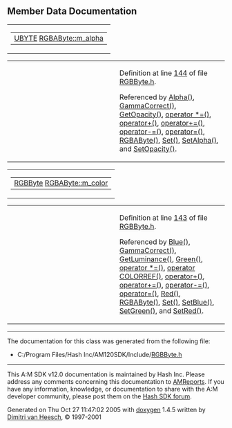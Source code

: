 ## Member Data Documentation

<span id="4886e6e79852ef5dfb91866eb6d07501" class="anchor"></span>

<table class="mdTable" data-cellpadding="2" data-cellspacing="0">
<colgroup>
<col style="width: 100%" />
</colgroup>
<tbody>
<tr>
<td class="mdRow"><table data-cellpadding="0" data-cellspacing="0" data-border="0">
<tbody>
<tr>
<td class="md" data-nowrap="" data-valign="top"><a href="DataType_8h.md#6df7643c26cd4b455d883d8fae3d6bf1" class="el">UBYTE</a> <a href="classRGBAByte.md#4886e6e79852ef5dfb91866eb6d07501" class="el">RGBAByte::m_alpha</a></td>
</tr>
</tbody>
</table></td>
</tr>
</tbody>
</table>

<table data-cellspacing="5" data-cellpadding="0" data-border="0">
<colgroup>
<col style="width: 50%" />
<col style="width: 50%" />
</colgroup>
<tbody>
<tr>
<td> </td>
<td><p>Definition at line <a href="RGBByte_8h-source.md#l00144" class="el">144</a> of file <a href="RGBByte_8h-source.md" class="el">RGBByte.h</a>.</p>
<p>Referenced by <a href="RGBByte_8h-source.md#l00175" class="el">Alpha()</a>, <a href="RGBByte_8h-source.md#l00181" class="el">GammaCorrect()</a>, <a href="RGBByte_8h-source.md#l00200" class="el">GetOpacity()</a>, <a href="RGBByte_8h-source.md#l00236" class="el">operator *=()</a>, <a href="RGBByte_8h-source.md#l00222" class="el">operator+()</a>, <a href="RGBByte_8h-source.md#l00210" class="el">operator+=()</a>, <a href="RGBByte_8h-source.md#l00229" class="el">operator-=()</a>, <a href="RGBByte_8h-source.md#l00164" class="el">operator=()</a>, <a href="RGBByte_8h-source.md#l00146" class="el">RGBAByte()</a>, <a href="RGBByte_8h-source.md#l00176" class="el">Set()</a>, <a href="RGBByte_8h-source.md#l00180" class="el">SetAlpha()</a>, and <a href="RGBByte_8h-source.md#l00205" class="el">SetOpacity()</a>.</p></td>
</tr>
</tbody>
</table>

<span id="d510f1372868133739a7ec5eb413e141" class="anchor"></span>

<table class="mdTable" data-cellpadding="2" data-cellspacing="0">
<colgroup>
<col style="width: 100%" />
</colgroup>
<tbody>
<tr>
<td class="mdRow"><table data-cellpadding="0" data-cellspacing="0" data-border="0">
<tbody>
<tr>
<td class="md" data-nowrap="" data-valign="top"><a href="classRGBByte.md" class="el">RGBByte</a> <a href="classRGBAByte.md#d510f1372868133739a7ec5eb413e141" class="el">RGBAByte::m_color</a></td>
</tr>
</tbody>
</table></td>
</tr>
</tbody>
</table>

<table data-cellspacing="5" data-cellpadding="0" data-border="0">
<colgroup>
<col style="width: 50%" />
<col style="width: 50%" />
</colgroup>
<tbody>
<tr>
<td> </td>
<td><p>Definition at line <a href="RGBByte_8h-source.md#l00143" class="el">143</a> of file <a href="RGBByte_8h-source.md" class="el">RGBByte.h</a>.</p>
<p>Referenced by <a href="RGBByte_8h-source.md#l00174" class="el">Blue()</a>, <a href="RGBByte_8h-source.md#l00181" class="el">GammaCorrect()</a>, <a href="RGBByte_8h-source.md#l00195" class="el">GetLuminance()</a>, <a href="RGBByte_8h-source.md#l00173" class="el">Green()</a>, <a href="RGBByte_8h-source.md#l00236" class="el">operator *=()</a>, <a href="RGBByte_8h-source.md#l00163" class="el">operator COLORREF()</a>, <a href="RGBByte_8h-source.md#l00222" class="el">operator+()</a>, <a href="RGBByte_8h-source.md#l00210" class="el">operator+=()</a>, <a href="RGBByte_8h-source.md#l00229" class="el">operator-=()</a>, <a href="RGBByte_8h-source.md#l00164" class="el">operator=()</a>, <a href="RGBByte_8h-source.md#l00172" class="el">Red()</a>, <a href="RGBByte_8h-source.md#l00146" class="el">RGBAByte()</a>, <a href="RGBByte_8h-source.md#l00176" class="el">Set()</a>, <a href="RGBByte_8h-source.md#l00179" class="el">SetBlue()</a>, <a href="RGBByte_8h-source.md#l00178" class="el">SetGreen()</a>, and <a href="RGBByte_8h-source.md#l00177" class="el">SetRed()</a>.</p></td>
</tr>
</tbody>
</table>

------------------------------------------------------------------------

The documentation for this class was generated from the following file:

- C:/Program Files/Hash Inc/AM120SDK/Include/<a href="RGBByte_8h-source.md" class="el">RGBByte.h</a>

------------------------------------------------------------------------

<span class="small">This A:M SDK v12.0 documentation is maintained by Hash Inc. Please address any comments concerning this documentation to [AMReports](http://www.hash.com/reports). If you have any information, knowledge, or documentation to share with the A:M developer community, please post them on the [Hash SDK forum](http://www.hash.com/forums/index.php?showforum=11).</span>

Generated on Thu Oct 27 11:47:02 2005 with [<span class="image placeholder" original-image-src="doxygen.png" original-image-title="" height="45" width="100" align="middle" border="0">doxygen</span>](http://www.doxygen.org/index.html) 1.4.5 written by [Dimitri van Heesch](mailto:dimitri@stack.nl), © 1997-2001

